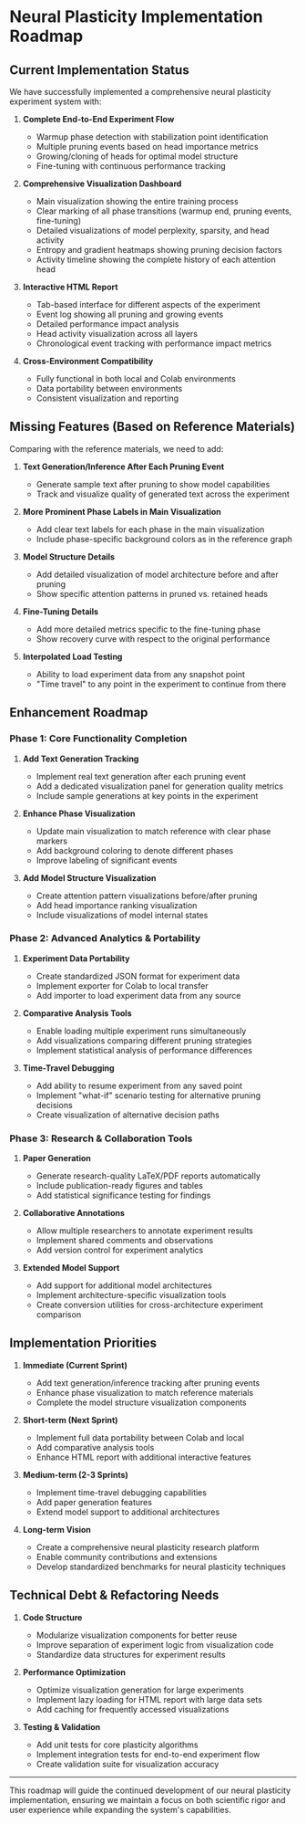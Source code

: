 # Neural Plasticity Implementation Roadmap

## Current Implementation Status

We have successfully implemented a comprehensive neural plasticity experiment system with:

1. **Complete End-to-End Experiment Flow**
   - Warmup phase detection with stabilization point identification
   - Multiple pruning events based on head importance metrics
   - Growing/cloning of heads for optimal model structure
   - Fine-tuning with continuous performance tracking

2. **Comprehensive Visualization Dashboard**
   - Main visualization showing the entire training process
   - Clear marking of all phase transitions (warmup end, pruning events, fine-tuning)
   - Detailed visualizations of model perplexity, sparsity, and head activity
   - Entropy and gradient heatmaps showing pruning decision factors
   - Activity timeline showing the complete history of each attention head

3. **Interactive HTML Report**
   - Tab-based interface for different aspects of the experiment
   - Event log showing all pruning and growing events
   - Detailed performance impact analysis
   - Head activity visualization across all layers
   - Chronological event tracking with performance impact metrics

4. **Cross-Environment Compatibility**
   - Fully functional in both local and Colab environments
   - Data portability between environments
   - Consistent visualization and reporting

## Missing Features (Based on Reference Materials)

Comparing with the reference materials, we need to add:

1. **Text Generation/Inference After Each Pruning Event** 
   - Generate sample text after pruning to show model capabilities
   - Track and visualize quality of generated text across the experiment

2. **More Prominent Phase Labels in Main Visualization**
   - Add clear text labels for each phase in the main visualization
   - Include phase-specific background colors as in the reference graph

3. **Model Structure Details**
   - Add detailed visualization of model architecture before and after pruning
   - Show specific attention patterns in pruned vs. retained heads

4. **Fine-Tuning Details**
   - Add more detailed metrics specific to the fine-tuning phase
   - Show recovery curve with respect to the original performance

5. **Interpolated Load Testing**
   - Ability to load experiment data from any snapshot point
   - "Time travel" to any point in the experiment to continue from there

## Enhancement Roadmap

### Phase 1: Core Functionality Completion

1. **Add Text Generation Tracking**
   - Implement real text generation after each pruning event
   - Add a dedicated visualization panel for generation quality metrics
   - Include sample generations at key points in the experiment

2. **Enhance Phase Visualization**
   - Update main visualization to match reference with clear phase markers
   - Add background coloring to denote different phases
   - Improve labeling of significant events

3. **Add Model Structure Visualization**
   - Create attention pattern visualizations before/after pruning
   - Add head importance ranking visualization
   - Include visualizations of model internal states

### Phase 2: Advanced Analytics & Portability

1. **Experiment Data Portability**
   - Create standardized JSON format for experiment data
   - Implement exporter for Colab to local transfer
   - Add importer to load experiment data from any source

2. **Comparative Analysis Tools**
   - Enable loading multiple experiment runs simultaneously
   - Add visualizations comparing different pruning strategies
   - Implement statistical analysis of performance differences

3. **Time-Travel Debugging**
   - Add ability to resume experiment from any saved point
   - Implement "what-if" scenario testing for alternative pruning decisions
   - Create visualization of alternative decision paths

### Phase 3: Research & Collaboration Tools

1. **Paper Generation**
   - Generate research-quality LaTeX/PDF reports automatically
   - Include publication-ready figures and tables
   - Add statistical significance testing for findings

2. **Collaborative Annotations**
   - Allow multiple researchers to annotate experiment results
   - Implement shared comments and observations
   - Add version control for experiment analytics

3. **Extended Model Support**
   - Add support for additional model architectures
   - Implement architecture-specific visualization tools
   - Create conversion utilities for cross-architecture experiment comparison

## Implementation Priorities

1. **Immediate (Current Sprint)**
   - Add text generation/inference tracking after pruning events
   - Enhance phase visualization to match reference materials
   - Complete the model structure visualization components

2. **Short-term (Next Sprint)**
   - Implement full data portability between Colab and local
   - Add comparative analysis tools
   - Enhance HTML report with additional interactive features

3. **Medium-term (2-3 Sprints)**
   - Implement time-travel debugging capabilities
   - Add paper generation features
   - Extend model support to additional architectures

4. **Long-term Vision**
   - Create a comprehensive neural plasticity research platform
   - Enable community contributions and extensions
   - Develop standardized benchmarks for neural plasticity techniques

## Technical Debt & Refactoring Needs

1. **Code Structure**
   - Modularize visualization components for better reuse
   - Improve separation of experiment logic from visualization code
   - Standardize data structures for experiment results

2. **Performance Optimization**
   - Optimize visualization generation for large experiments
   - Implement lazy loading for HTML report with large data sets
   - Add caching for frequently accessed visualizations

3. **Testing & Validation**
   - Add unit tests for core plasticity algorithms
   - Implement integration tests for end-to-end experiment flow
   - Create validation suite for visualization accuracy

---

This roadmap will guide the continued development of our neural plasticity implementation, ensuring we maintain a focus on both scientific rigor and user experience while expanding the system's capabilities.